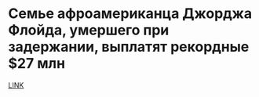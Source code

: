 # Семье афроамериканца Джорджа Флойда, умершего при задержании, выплатят рекордные $27 млн



[LINK](https://varlamov.ru/4211629.html)